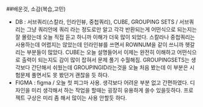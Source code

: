 ##배운것, 소감(복습,고민)
- DB : 서브쿼리(스칼라, 인라인뷰, 중첩쿼리), CUBE, GROUPING SETS / 서브쿼리는 그냥 쿼리안에 쿼리 라는 정도로만 알고 각각 반환되는게 어떤식으로 되는지는 잘 몰랐는데 오늘 직접 듣고 하니까 이해가 더욱 많이 되었다. 스칼라나 중첩쿼리는 사용하는데 어렵지는 않았는데 인라인뷰를 쓰면서 ROWNUM을 같이 쓰니까 헷갈리는 부분들이 많았다. CUBE는 오늘 설명들어서 이제는 완전히 이해하고 어떤식으로 출력이 되는지도 감이 많이 잡혀서 문제 풀기 수월해짐. GROUPINGSETS는 생각보다 간단해서 쉬웠는데 GROUPINGID라는것을 오늘 처음 봤는데 이 부분은 시험문제 풀면서도 못 봤던거 괜찮을 듯 하다.
- FIGMA : figma / 오늘 첫 피그마 사용. 생각보다 어려운 부분 없고 간편하였다. 디자인을 미리 생각해서 하는 작업을 할때는 굉장히 유용하게 쓸수 있을듯하다. 프로젝트 구상은 미리 좀 해서 많이는 사용 안할듯 하다.
